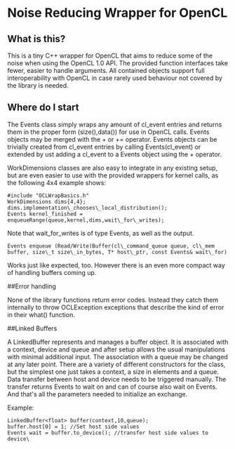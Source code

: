 
# Noise Reducing Wrapper for OpenCL

## What is this?

This is a tiny C++ wrapper for OpenCL that aims to reduce some of the noise when using the OpenCL 1.0 API.
The provided function interfaces take fewer, easier to handle arguments.
All contained objects support full interoperability with OpenCL in case rarely used behaviour not covered by the library is needed.

## Where do I start

The Events class simply wraps any amount of cl\_event entries and returns them in the proper form (size(),data()) for use in OpenCL calls.
Events objects may be merged with the + or += operator. Events objects can be trivially created from cl\_event entries by calling Events(cl_event) or extended by ust adding a cl\_event to a Events object using the + operator.

WorkDimensions classes are also easy to integrate in any existing setup, but are even easier to use with the provided wrappers for kernel calls, as the following 4x4 example shows:

    #include "OCLWrapBasics.h"
    WorkDimensions dims{4,4};
    dims.implementation\_chooses\_local_distribution();
    Events kernel_finished = enqueueRange(queue,kernel,dims,wait\_for\_writes);

Note that wait\_for\_writes is of type Events, as well as the output.

    Events enqueue (Read/Write)Buffer(cl\_command_queue queue, cl\_mem buffer, size\_t size\_in_bytes, T* host\_ptr, const Events& wait\_for)

Works just like expected, too. However there is an even more compact way of handling buffers coming up.


##Error handling

None of the library functions return error codes. Instead they catch them internally to throw OCLException
exceptions that describe the kind of error in their what() function.


##Linked Buffers

A LinkedBuffer represents and manages a buffer object. It is associated with a context, device and queue and after setup 
allows the usual manipulations with minimal additional input. The association with a queue may be changed at any later point.
There are a variety of different constructors for the class, but the simplest one just takes a context, a size in elements and a queue. 
Data transfer between host and device needs to be triggered manually. The transfer returns Events to wait on and can of course also wait on Events.
And that's all the parameters needed to initialize an exchange.

Example:

    LinkedBuffer<float> buffer(context,10,queue);
    buffer.host[0] = 1; //Set host side values
    Events wait = buffer.to_device(); //transfer host side values to device\
 